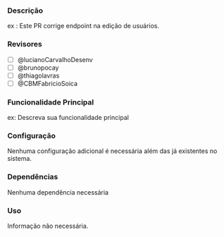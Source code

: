 ### Descrição
ex : Este PR corrige endpoint na edição de usuários.

### Revisores

- [ ]  @lucianoCarvalhoDesenv 
- [ ]  @brunopocay 
- [ ]  @thiagolavras 
- [ ]  @CBMFabricioSoica 

### Funcionalidade Principal
ex: Descreva sua funcionalidade principal

### Configuração
Nenhuma configuração adicional é necessária além das já existentes no sistema.

### Dependências
Nenhuma dependência necessária

### Uso
Informação não necessária.
